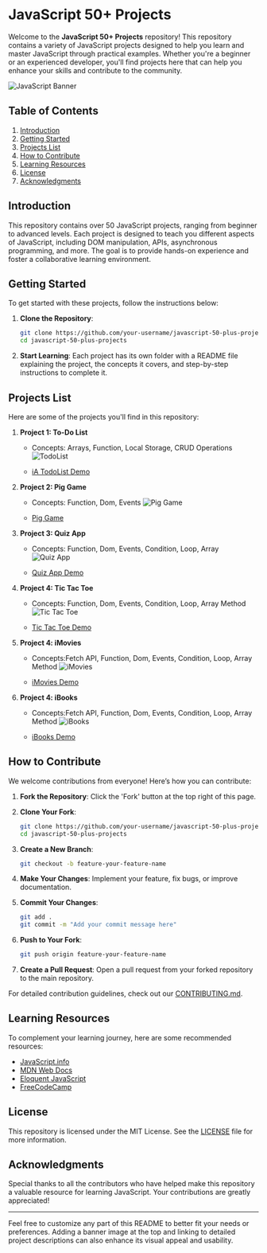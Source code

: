 
# JavaScript 50+ Projects

Welcome to the **JavaScript 50+ Projects** repository! This repository contains a variety of JavaScript projects designed to help you learn and master JavaScript through practical examples. Whether you're a beginner or an experienced developer, you'll find projects here that can help you enhance your skills and contribute to the community.

![JavaScript Banner](https://i.ibb.co/dB1hK0y/Web-Designer-Business-Card-in-Yellow-Modern-Style.png)

## Table of Contents

1. [Introduction](#introduction)
2. [Getting Started](#getting-started)
3. [Projects List](#projects-list)
4. [How to Contribute](#how-to-contribute)
5. [Learning Resources](#learning-resources)
6. [License](#license)
7. [Acknowledgments](#acknowledgments)

## Introduction

This repository contains over 50 JavaScript projects, ranging from beginner to advanced levels. Each project is designed to teach you different aspects of JavaScript, including DOM manipulation, APIs, asynchronous programming, and more. The goal is to provide hands-on experience and foster a collaborative learning environment.

## Getting Started

To get started with these projects, follow the instructions below:

1. **Clone the Repository**:
   ```bash
   git clone https://github.com/your-username/javascript-50-plus-projects.git
   cd javascript-50-plus-projects
   ```

2. **Start Learning**:
   Each project has its own folder with a README file explaining the project, the concepts it covers, and step-by-step instructions to complete it. 

## Projects List

Here are some of the projects you'll find in this repository:

1. **Project 1: To-Do List**
   - Concepts: Arrays, Function, Local Storage, CRUD Operations
    ![TodoList](https://i.ibb.co/xhjzYDF/Screenshot-2024-06-01-at-00-10-28-i-A-Todo-List.png)

   - [iA TodoList Demo](https://todolist-app-ia.netlify.app/)

2. **Project 2: Pig Game**
   - Concepts: Function, Dom, Events
    ![Pig Game](https://i.ibb.co/f07GLdw/Screenshot-2024-06-03-at-15-49-29-Pig-Game.png)
    
   - [Pig Game](https://pig-game-ia.netlify.app/)

3. **Project 3: Quiz App**
   - Concepts: Function, Dom, Events, Condition, Loop, Array
    ![Quiz App](https://i.ibb.co/HpnLHQk/Screenshot-2024-06-05-at-16-35-58-i-A-Quiz-App.png)
    
   - [Quiz App Demo](https://quiz-app-ia.netlify.app/)

4. **Project 4: Tic Tac Toe**
   - Concepts: Function, Dom, Events, Condition, Loop, Array Method
    ![Tic Tac Toe](https://i.ibb.co/Kj4r5KG/Screenshot-2024-06-09-at-18-39-48-Tic-Tac-Toe-Game.png)
    
   - [Tic Tac Toe Demo](https://tic-tac-toe-game-ia.netlify.app/)

5. **Project 4: iMovies**
   - Concepts:Fetch API, Function, Dom, Events, Condition, Loop, Array Method
    ![iMovies](https://i.ibb.co/mqNg3mq/Screenshot-2024-06-27-at-21-54-13-i-Movies.png)
    
   - [iMovies Demo](https://i-movies-web.netlify.app/)

5. **Project 4: iBooks**
   - Concepts:Fetch API, Function, Dom, Events, Condition, Loop, Array Method
    ![iBooks](https://shorturl.at/y1cTd)
    
   - [iBooks Demo](https://i-books-ia.netlify.app/)


## How to Contribute

We welcome contributions from everyone! Here’s how you can contribute:

1. **Fork the Repository**:
   Click the 'Fork' button at the top right of this page.

2. **Clone Your Fork**:
   ```bash
   git clone https://github.com/your-username/javascript-50-plus-projects.git
   cd javascript-50-plus-projects
   ```

3. **Create a New Branch**:
   ```bash
   git checkout -b feature-your-feature-name
   ```

4. **Make Your Changes**:
   Implement your feature, fix bugs, or improve documentation.

5. **Commit Your Changes**:
   ```bash
   git add .
   git commit -m "Add your commit message here"
   ```

6. **Push to Your Fork**:
   ```bash
   git push origin feature-your-feature-name
   ```

7. **Create a Pull Request**:
   Open a pull request from your forked repository to the main repository.

For detailed contribution guidelines, check out our [CONTRIBUTING.md](CONTRIBUTING.md).

## Learning Resources

To complement your learning journey, here are some recommended resources:

- [JavaScript.info](https://javascript.info/)
- [MDN Web Docs](https://developer.mozilla.org/en-US/docs/Web/JavaScript)
- [Eloquent JavaScript](https://eloquentjavascript.net/)
- [FreeCodeCamp](https://www.freecodecamp.org/)

## License

This repository is licensed under the MIT License. See the [LICENSE](LICENSE) file for more information.

## Acknowledgments

Special thanks to all the contributors who have helped make this repository a valuable resource for learning JavaScript. Your contributions are greatly appreciated!

---

Feel free to customize any part of this README to better fit your needs or preferences. Adding a banner image at the top and linking to detailed project descriptions can also enhance its visual appeal and usability.
